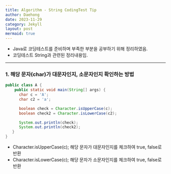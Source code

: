 ```yaml
---
title: Algorithm - String CodingTest Tip
author: Daehong
date: 2023-11-29
category: Jekyll
layout: post
mermaid: true
---
```


* Java로 코딩테스트를 준비하며 부족한 부분을 공부하기 위해 정리하였음.
* 코딩테스트 String과 관련된 정리내용임.

<hr>

### 1. 해당 문자(char)가 대문자인지, 소문자인지 확인하는 방법
```java
public class A {
    public static void main(String[] args) {
      char c = 'A';
      char c2 = 'a';

      boolean check = Character.isUpperCase(c);
      boolean check2 = Character.isLowerCase(c2);

      System.out.println(check);
      System.out.println(check2);
   }
}
```
* Character.isUpperCase(c);  해당 문자가 대문자인지를 체크하여 true, false로 반환
* Character.isLowerCase(c); 해당 문자가 소문자인지를 체크하여 true, false로 반환

<br>
<br>
<br>
<br>
<br>